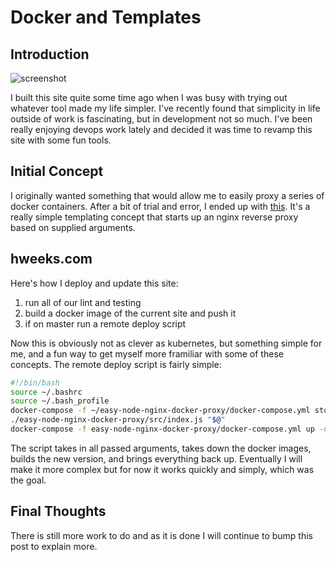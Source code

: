# Docker and Templates

## Introduction

![screenshot](../assets/img/docker.png)

I built this site quite some time ago when I was busy with trying out whatever tool made my life simpler. I've recently found that simplicity in life outside of work is fascinating, but in development not so much. I've been really enjoying devops work lately and decided it was time to revamp this site with some fun tools.

## Initial Concept

I originally wanted something that would allow me to easily proxy a series of docker containers. After a bit of trial and error, I ended up with [this](https://github.com/hweeks/easy-node-nginx-docker-proxy). It's a really simple templating concept that starts up an nginx reverse proxy based on supplied arguments.

## hweeks.com

Here's how I deploy and update this site:

  1. run all of our lint and testing
  1. build a docker image of the current site and push it
  1. if on master run a remote deploy script

Now this is obviously not as clever as kubernetes, but something simple for me, and a fun way to get myself more framiliar with some of these concepts. The remote deploy script is fairly simple:

```bash
#!/bin/bash
source ~/.bashrc
source ~/.bash_profile
docker-compose -f ~/easy-node-nginx-docker-proxy/docker-compose.yml stop
./easy-node-nginx-docker-proxy/src/index.js "$@"
docker-compose -f easy-node-nginx-docker-proxy/docker-compose.yml up -d
```
The script takes in all passed arguments, takes down the docker images, builds the new version, and brings everything back up. Eventually I will make it more complex but for now it works quickly and simply, which was the goal.

## Final Thoughts

There is still more work to do and as it is done I will continue to bump this post to explain more.

